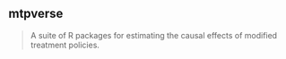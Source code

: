 ## mtpverse

> A suite of R packages for estimating the causal effects of modified treatment policies. 
